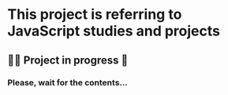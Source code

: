 # This project is referring to JavaScript studies and projects
## 🧑‍💻 Project in progress 🚧
### Please, wait for the contents...
